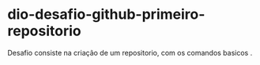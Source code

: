# dio-desafio-github-primeiro-repositorio
Desafio consiste na criação de um repositorio, com os comandos basicos .
